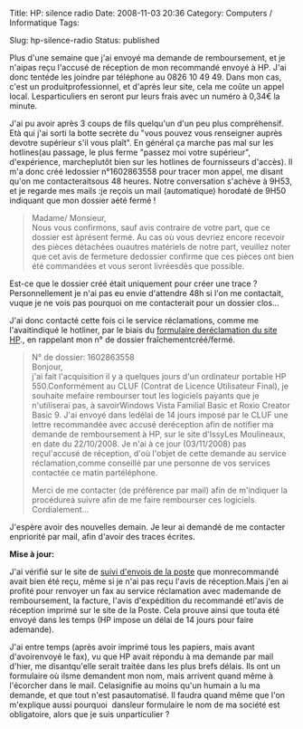 Title: HP: silence radio
Date: 2008-11-03 20:36
Category: Computers / Informatique
Tags: <?xml version="1.0" encoding="utf-8"?>

Slug: hp-silence-radio
Status: published

Plus d'une semaine que j'ai envoyé ma demande de remboursement, et je n'aipas reçu l'accusé de réception de mon recommandé envoyé à HP. J'ai donc tentéde les joindre par téléphone au 0826 10 49 49. Dans mon cas, c'est un produitprofessionnel, et d'après leur site, cela me coûte un appel local. Lesparticuliers en seront pur leurs frais avec un numéro à 0,34€ la minute.

J'ai pu avoir après 3 coups de fils quelqu'un d'un peu plus compréhensif. Età qui j'ai sorti la botte secrète du "vous pouvez vous renseigner auprès devotre supérieur s'il vous plaît". En général ça marche pas mal sur les hotlines(au passage, le plus ferme "passez moi votre supérieur", d'expérience, marcheplutôt bien sur les hotlines de fournisseurs d'accès). Il m'a donc créé ledossier n°1602863558 pour tracer mon appel, me disant qu'on me contacteraitsous 48 heures. Notre conversation s'achève à 9H53, et je regarde mes mails :je reçois un mail (automatique) horodaté de 9H50 indiquant que mon dossier aété fermé !

> Madame/ Monsieur,  
> Nous vous confirmons, sauf avis contraire de votre part, que ce dossier est àprésent fermé. Au cas où vous devriez encore recevoir des pièces détachées ouautres matériels de notre part, veuillez noter que cet avis de fermeture dedossier confirme que ces pièces ont bien été commandées et vous seront livréesdès que possible.

Est-ce que le dossier créé était uniquement pour créer une trace ?Personnellement je n'ai pas eu envie d'attendre 48h si l'on me contactait, vuque je ne vois pas pourquoi on me contacterait pour un dossier clos...

J'ai donc contacté cette fois ci le service réclamations, comme me l'avaitindiqué le hotliner, par le biais du [formulaire deréclamation du site HP](\%22http://h41087.www4.hp.com/aide/ecrire_reclamations.html\%22)., en rappelant mon n° de dossier fraîchementcréé/fermé.

> N° de dossier: 1602863558  
> Bonjour,  
> j'ai fait l'acquisition il y a quelques jours d'un ordinateur portable HP 550.Conformément au CLUF (Contrat de Licence Utilisateur Final), je souhaite mefaire rembourser tout les logiciels payants que je n'utiliserai pas, à savoirWindows Vista Familial Basic et Roxio Creator Basic 9. J'ai envoyé dans ledélai de 14 jours imposé par le CLUF une lettre recommandée avec accusé deréception afin de notifier ma demande de remboursement à HP, sur le site d'IssyLes Moulineaux, en date du 22/10/2008. Je n'ai à ce jour (03/11/2008) pas reçul'accusé de réception, d'où l'objet de cette demande au service réclamation,comme conseillé par une personne de vos services contactée ce matin partéléphone.  
>   
> Merci de me contacter (de préférence par mail) afin de m'indiquer la procédureà suivre afin de me faire rembourser ces logiciels. Cordialement...

J'espère avoir des nouvelles demain. Je leur ai demandé de me contacter enpriorité par mail, afin d'avoir des traces écrites.

**Mise à jour:**

J'ai vérifié sur le site de [suivi d'envois de la poste](\%22http://www.csuivi.courrier.laposte.fr/\%22) que monrecommandé avait bien été reçu, même si je n'ai pas reçu l'avis de réception.Mais j'en ai profité pour renvoyer un fax au service réclamation avec mademande de remboursement, la facture, l'avis d'expédition du recommandé etl'avis de réception imprimé sur le site de la Poste. Cela prouve ainsi que touta été envoyé dans les temps (HP impose un délai de 14 jours pour faire ademande).

J'ai entre temps (après avoir imprimé tous les papiers, mais avant d'avoirenvoyé le fax), vu que HP avait répondu à ma demande par mail d'hier, me disantqu'elle serait traitée dans les plus brefs délais. Ils ont un formulaire où ilsme demandent mon nom, mais arrivent quand même à l'écorcher dans le mail. Celasignifie au moins qu'un humain a lu ma demande, et que tout n'est pasautomatisé. Il faudra quand même que l'on m'explique aussi pourquoi  dansleur formulaire le nom de ma société est obligatoire, alors que je suis unparticulier ?
